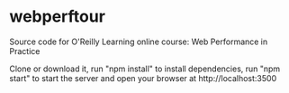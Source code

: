 # webperftour
Source code for O'Reilly Learning online course: Web Performance in Practice

Clone or download it, run "npm install" to install dependencies, run "npm start" to start the server and open your browser at http://localhost:3500
